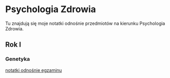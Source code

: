 # Psychologia Zdrowia 
Tu znajdują się moje notatki odnośnie przedmiotów na kierunku Psychologia Zdrowia.

## Rok I

### Genetyka
[notatki odnośnie egzaminu ](notatki_psychologia/Genetyka_rok_I.html)
